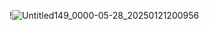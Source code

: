 !![Untitled149_0000-05-28_20250121200956](https://github.com/user-attachments/assets/86266e4d-d5a3-4f90-a792-687a199780c0)
